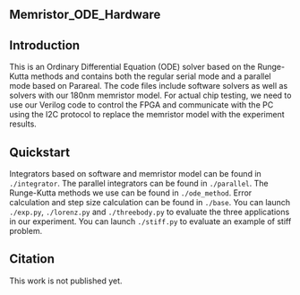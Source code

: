 
## Memristor_ODE_Hardware

## Introduction

This is an Ordinary Differential Equation (ODE) solver based on the Runge-Kutta methods and contains both the regular serial mode and a parallel mode based on Parareal. The code files include software solvers as well as solvers with our 180nm memristor model. For actual chip testing, we need to use our Verilog code to control the FPGA and communicate with the PC using the I2C protocol to replace the memristor model with the experiment results.

## Quickstart

Integrators based on software and memristor model can be found in ``./integrator``. The parallel integrators can be found in ``./parallel``. The Runge-Kutta methods we use can be found in ``./ode_method``. Error calculation and step size calculation can be found in ``./base``. You can launch ``./exp.py``, ``./lorenz.py`` and ``./threebody.py`` to evaluate the three applications in our experiment. You can launch ``./stiff.py`` to evaluate an example of stiff problem.

## Citation

This work is not published yet.
